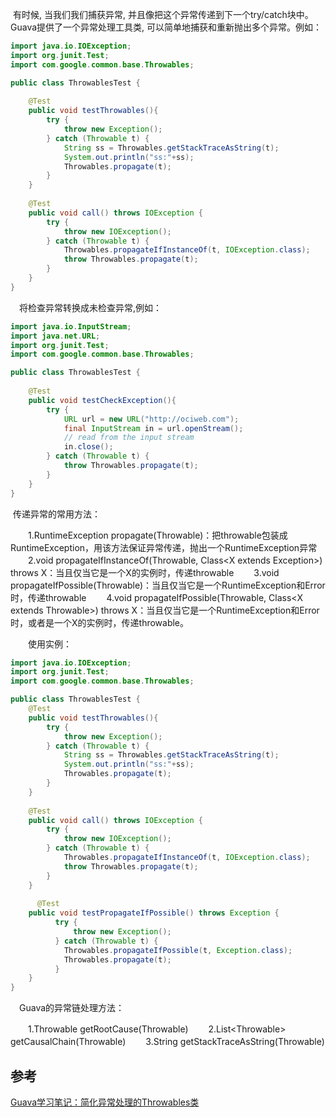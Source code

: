 ​	有时候, 当我们我们捕获异常, 并且像把这个异常传递到下一个try/catch块中。Guava提供了一个异常处理工具类, 可以简单地捕获和重新抛出多个异常。例如：

```java
import java.io.IOException;
import org.junit.Test;
import com.google.common.base.Throwables;

public class ThrowablesTest {
    
    @Test
    public void testThrowables(){
        try {
            throw new Exception();
        } catch (Throwable t) {
            String ss = Throwables.getStackTraceAsString(t);
            System.out.println("ss:"+ss);
            Throwables.propagate(t);
        }
    }
    
    @Test
    public void call() throws IOException {
        try {
            throw new IOException();
        } catch (Throwable t) {
            Throwables.propagateIfInstanceOf(t, IOException.class);
            throw Throwables.propagate(t);
        }
    }    
}
```

 　将检查异常转换成未检查异常,例如：

```java
import java.io.InputStream;
import java.net.URL;
import org.junit.Test;
import com.google.common.base.Throwables;

public class ThrowablesTest {
    
    @Test
    public void testCheckException(){
        try {  
            URL url = new URL("http://ociweb.com");  
            final InputStream in = url.openStream();  
            // read from the input stream  
            in.close();  
        } catch (Throwable t) {  
            throw Throwables.propagate(t);  
        }  
    }
}
```

​		传递异常的常用方法：

　　1.RuntimeException propagate(Throwable)：把throwable包装成RuntimeException，用该方法保证异常传递，抛出一个RuntimeException异常
　　2.void propagateIfInstanceOf(Throwable, Class\<X extends Exception\>) throws X：当且仅当它是一个X的实例时，传递throwable
　　3.void propagateIfPossible(Throwable)：当且仅当它是一个RuntimeException和Error时，传递throwable
　　4.void propagateIfPossible(Throwable, Class\<X extends Throwable\>) throws X：当且仅当它是一个RuntimeException和Error时，或者是一个X的实例时，传递throwable。

　　使用实例：

```java
import java.io.IOException;
import org.junit.Test;
import com.google.common.base.Throwables;

public class ThrowablesTest {    
    @Test
    public void testThrowables(){
        try {
            throw new Exception();
        } catch (Throwable t) {
            String ss = Throwables.getStackTraceAsString(t);
            System.out.println("ss:"+ss);
            Throwables.propagate(t);
        }
    }
    
    @Test
    public void call() throws IOException {
        try {
            throw new IOException();
        } catch (Throwable t) {
            Throwables.propagateIfInstanceOf(t, IOException.class);
            throw Throwables.propagate(t);
        }
    }
    
 	  @Test
    public void testPropagateIfPossible() throws Exception {
          try {
              throw new Exception();
          } catch (Throwable t) {
            Throwables.propagateIfPossible(t, Exception.class);
            Throwables.propagate(t);
          }
    }
}
```

　Guava的异常链处理方法：

　　1.Throwable getRootCause(Throwable)
　　2.List\<Throwable\> getCausalChain(Throwable)
　　3.String getStackTraceAsString(Throwable)



## 参考

[Guava学习笔记：简化异常处理的Throwables类](https://www.cnblogs.com/peida/p/Guava_Throwables.html)
